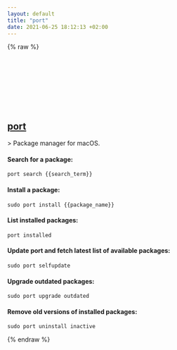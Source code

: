 ```yaml
---
layout: default
title: "port"
date: 2021-06-25 18:12:13 +02:00
---
```

{% raw %}
<h2 id="port">
  <a href="/en/osx/port.html">port</a> <a href="#port"><svg class="icon">
    <use href="/assets/images/unicode_sprite.svg#link" />
  </svg></a>
</h2>
> Package manager for macOS.

#### Search for a package:
```shell
port search {{search_term}}
```
#### Install a package:
```shell
sudo port install {{package_name}}
```
#### List installed packages:
```shell
port installed
```
#### Update port and fetch latest list of available packages:
```shell
sudo port selfupdate
```
#### Upgrade outdated packages:
```shell
sudo port upgrade outdated
```
#### Remove old versions of installed packages:
```shell
sudo port uninstall inactive
```
{% endraw %}